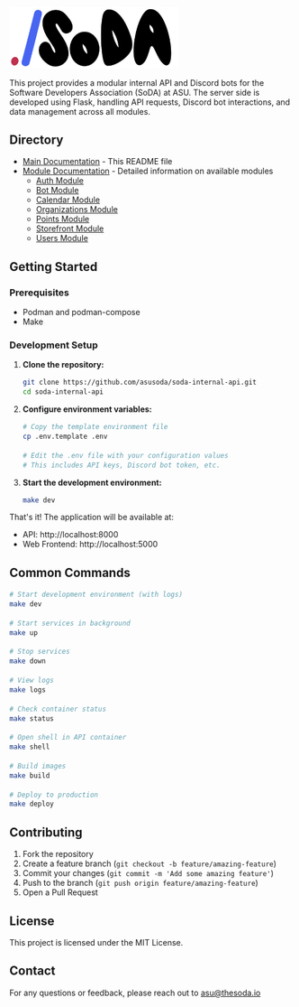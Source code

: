 <img src="./web/public/logo-dark.svg" alt="SoDA Logo" style="max-width: 300px;">

This project provides a modular internal API and Discord bots for the Software Developers Association (SoDA) at ASU. The server side is developed using Flask, handling API requests, Discord bot interactions, and data management across all modules.

## Directory

- [Main Documentation](#) - This README file
- [Module Documentation](./modules/README.md) - Detailed information on available modules
  - [Auth Module](./modules/auth/README.md)
  - [Bot Module](./modules/bot/README.md)
  - [Calendar Module](./modules/calendar/README.md)
  - [Organizations Module](./modules/organizations/README.md)
  - [Points Module](./modules/points/README.md)
  - [Storefront Module](./modules/storefront/README.md)
  - [Users Module](./modules/users/README.md)

## Getting Started

### Prerequisites

- Podman and podman-compose
- Make

### Development Setup

1. **Clone the repository:**
   ```bash
   git clone https://github.com/asusoda/soda-internal-api.git
   cd soda-internal-api
   ```

2. **Configure environment variables:**
   ```bash
   # Copy the template environment file
   cp .env.template .env
   
   # Edit the .env file with your configuration values
   # This includes API keys, Discord bot token, etc.
   ```

3. **Start the development environment:**
   ```bash
   make dev
   ```

That's it! The application will be available at:
- API: http://localhost:8000
- Web Frontend: http://localhost:5000

## Common Commands

```bash
# Start development environment (with logs)
make dev

# Start services in background
make up

# Stop services
make down

# View logs
make logs

# Check container status
make status

# Open shell in API container
make shell

# Build images
make build

# Deploy to production
make deploy
```

## Contributing

1. Fork the repository
2. Create a feature branch (`git checkout -b feature/amazing-feature`)
3. Commit your changes (`git commit -m 'Add some amazing feature'`)
4. Push to the branch (`git push origin feature/amazing-feature`)
5. Open a Pull Request

## License

This project is licensed under the MIT License.

## Contact

For any questions or feedback, please reach out to asu@thesoda.io
